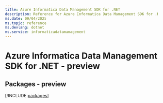 ```yaml
---
title: Azure Informatica Data Management SDK for .NET
description: Reference for Azure Informatica Data Management SDK for .NET
ms.date: 09/04/2025
ms.topic: reference
ms.devlang: dotnet
ms.service: informaticadatamanagement
---
```

# Azure Informatica Data Management SDK for .NET - preview
## Packages - preview
[!INCLUDE [packages](informatica-data-management-index.md)]